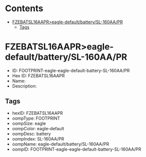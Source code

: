 



Contents
========

* [FZEBATSL16AAPR>eagle-default/battery/SL-160AA/PR](#fzebatsl16aapreagle-defaultbatterysl-160aapr)
	* [Tags](#tags)

# FZEBATSL16AAPR>eagle-default/battery/SL-160AA/PR

- ID: FOOTPRINT-eagle-eagle-default-battery-SL-160AA/PR
- Hex ID: FZEBATSL16AAPR
- Name: 
- Description: 

## Tags

- hexID: FZEBATSL16AAPR
- oompType: FOOTPRINT
- oompSize: eagle
- oompColor: eagle-default
- oompDesc: battery
- oompIndex: SL-160AA/PR
- oompName: eagle-default/battery/SL-160AA/PR
- oompID: FOOTPRINT-eagle-eagle-default-battery-SL-160AA/PR
